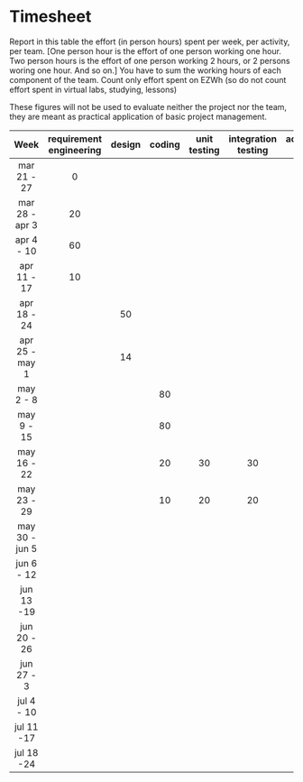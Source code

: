 # Timesheet

Report in this table the effort (in person hours) spent per week, per activity, per team. 
[One person hour is the effort of one person working one hour.
Two person hours is the effort of one person working 2 hours, or 2 persons woring one hour. And so on.]
You have to sum the working hours of each component of the team.
Count only effort spent on EZWh (so do not count effort spent in virtual labs, studying, lessons)

These figures will not be used to evaluate neither the project nor the team, they are meant as practical application of basic project management.

|      Week      | requirement engineering | design | coding | unit testing | integration testing | acceptance testing | management | git maven |
|:--------------:|:-----------------------:|:------:|:------:|:------------:|:-------------------:|:------------------:|:----------:|:---------:|
|   mar 21 - 27  |            0            |        |        |              |                     |                    |            |           |
| mar 28 - apr 3 |            20           |        |        |              |                     |                    |     5      |           |
|   apr 4 - 10   |            60           |        |        |              |                     |                    |     5      |           |
|   apr 11 - 17  |            10           |        |        |              |                     |                    |            |           |
|   apr 18 - 24  |                         |   50   |        |              |                     |                    |     10     |           |
| apr 25 - may 1 |                         |   14   |        |              |                     |                    |            |           |
|    may 2 - 8   |                         |        |   80   |              |                     |                    |      4     |           |
|   may 9 - 15   |                         |        |   80   |              |                     |                    |      4     |           |
|   may 16 - 22  |                         |        |   20   |      30      |         30          |                    |            |           |
|   may 23 - 29  |                         |        |   10   |      20      |         20          |                    |            |           |
| may 30 - jun 5 |                         |        |        |              |                     |         8          |            |           |
|   jun 6 - 12   |                         |        |        |              |                     |         13         |            |           |
|   jun 13 -19   |                         |        |        |              |                     |                    |            |           |
|   jun 20 - 26  |                         |        |        |              |                     |                    |            |           |
|   jun 27 - 3   |                         |        |        |              |                     |                    |            |           |
|   jul 4 - 10   |                         |        |        |              |                     |                    |            |           |
|   jul 11 -17   |                         |        |        |              |                     |                    |            |           |
|   jul 18 -24   |                         |        |        |              |                     |                    |            |           |
